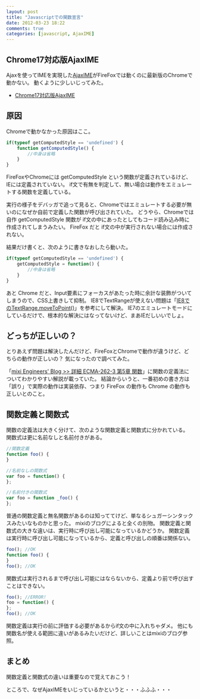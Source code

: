 ```yaml
---
layout: post
title: "Javascriptでの関数宣言"
date: 2012-03-23 18:22
comments: true
categories: [javascript, AjaxIME]
---
```


## Chrome17対応版AjaxIME
Ajaxを使ってIMEを実現した[AjaxIME](http://ajaxime.chasen.org/)がFireFoxでは動くのに最新版のChromeで動かない。
動くように少しいじってみた。

- [Chrome17対応版AjaxIME](http://shogo82148.github.com/AjaxIME/)

<!-- more -->

## 原因

Chromeで動かなかった原因はここ。

``` javascript
if(typeof getComputedStyle == 'undefined') {
    function getComputedStyle() {
        //中身は省略
    }
}
```

FireFoxやChromeには getComputedStyle という関数が定義されているけど、
IEには定義されていない。
if文で有無を判定して、無い場合は動作をエミュレートする関数を定義している。

実行の様子をデバッガで追って見ると、Chromeではエミュレートする必要が無いのになぜか自前で定義した関数が呼び出されていた。
どうやら、Chromeでは 自作 getComputedStyle 関数が if文の中にあったとしてもコード読み込み時に作成されてしまうみたい。
FireFox だと if文の中が実行されない場合には作成されない。

結果だけ書くと、次のように書きなおしたら動いた。 

``` javascript
if(typeof getComputedStyle == 'undefined') {
    getComputedStyle = function() {
        //中身は省略
    }
}
```

あと Chrome だと、Input要素にフォーカスがあたった時に余計な装飾がついてしまうので、CSS上書きして抑制。
IE8でTextRangeが使えない問題は「[IE8でのTextRange.moveToPoint()](http://d.hatena.ne.jp/kanehama/20100330/1269946922)」を参考にして解決。
IE7のエミュレートモードにしているだけで、根本的な解決にはなってないけど、まあIEだしいいでしょ。


## どっちが正しいの？
とりあえず問題は解決したんだけど、FireFoxとChromeで動作が違うけど、どちらの動作が正しいの？
気になったので調べてみた。

「[mixi Engineers' Blog >> 詳細 ECMA-262-3 第5章 関数](http://alpha.mixi.co.jp/entry/2012/10814/)」に関数の定義法についてわかりやすい解説が載っていた。
結論からいうと、一番初めの書き方は「誤り」で実際の動作は実装依存、つまり FireFox の動作も Chrome の動作も正しいとのこと。


## 関数定義と関数式

関数の定義法は大きく分けて、次のような関数定義と関数式に分かれている。
関数式は更に名前なしと名前付きがある。

```javascript
//関数定義
function foo() {
}

//名前なしの関数式
var foo = function() {
};

//名前付きの関数式
var foo = function _foo() {
};
```

普通の関数定義と無名関数があるのは知っててけど、単なるシュガーシンタックスみたいなものかと思った。
mixiのブログによると全くの別物。
関数定義と関数式の大きな違いは、実行時に呼び出し可能になっているかどうか。
関数定義は実行時に呼び出し可能になっているから、定義と呼び出しの順番は関係ない。

```javascript
foo(); //OK
function foo() {
}
foo(); //OK
```

関数式は実行されるまで呼び出し可能にはならないから、定義より前で呼び出すことはできない。

```javascript
foo(); //ERROR!
foo = function() {
};
foo(); //OK
```

関数定義は実行の前に評価する必要があるからif文の中に入れちゃダメ。
他にも関数名が使える範囲に違いがあるみたいだけど、詳しいことはmixiのブログ参照。


## まとめ
関数定義と関数式の違いは重要なので覚えておこう！

ところで、なぜAjaxIMEをいじっているかというと・・・ふふふ・・・
